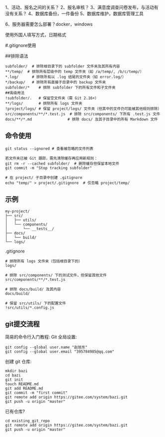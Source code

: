 1、活动、报名之间的关系？
2、报名审核？
3、满意度调查问卷发布，与活动有没有关系？
4、数据库备份，一件备份
5、数据库维护，数据库管理工具

6、服务器需要怎么部署？docker，windows

使用外国人填写方式，日期格式

#.gitignore使用

##排除语法
```
subfolder/  # 排除根目录下的 subfolder 文件夹及其所有内容
**/temp/  # 排除所有层级中的 temp 文件夹（如 /a/temp/, /b/c/temp/）
*.log/      # 排除所有以 .log 结尾的文件夹（如 error.log/）
*/backup/   # 排除所有直接子目录中的 backup 文件夹
subfolder/*    # 排除 subfolder 下的所有文件和子文件夹
##高级用法
!subfolder/.   # 保留空文件夹（需 Git 2.16+）
**/logs/       # 排除所有 logs 文件夹
!project/logs/ # 保留 project/logs/ 文件夹（但其中的文件仍可能被其他规则排除）
src/components/**/*.test.js  # 排除 src/components/ 下所有 .test.js 文件
docs/**/*.md                # 排除 docs/ 及其子目录中的所有 Markdown 文件
```
## 命令使用
```
git status --ignored # 查看被忽略的文件列表

若文件夹已被 Git 跟踪，需先清除缓存再应用新规则：
git rm -r --cached subfolder/  # 删除缓存但保留本地文件 
git commit -m "Stop tracking subfolder"

# 在 project/ 子目录中创建 .gitignore
echo "temp/" > project/.gitignore  # 仅忽略 project/temp/
```
## 示例
```
my-project/
├── src/
│   ├── utils/
│   └── components/
│       └── __tests__/
├── docs/
│   └── build/
└── logs/
```
.gitignore
```
# 排除所有 logs 文件夹（包括根目录下的）
logs/

# 排除 src/components/ 下的测试文件，但保留其他文件
src/components/**/*.test.js

# 排除 docs/build/ 及其内容
docs/build/

# 保留 src/utils/ 下的配置文件
!src/utils/*.config.js
```

## git提交流程
简易的命令行入门教程:
Git 全局设置:
```
git config --global user.name "赵旭东"
git config --global user.email "395784985@qq.com"
```
创建 git 仓库:
```
mkdir bazi
cd bazi
git init 
touch README.md
git add README.md
git commit -m "first commit"
git remote add origin https://gitee.com/system/bazi.git
git push -u origin "master"
```
已有仓库?
```
cd existing_git_repo
git remote add origin https://gitee.com/system/bazi.git
git push -u origin "master"
```